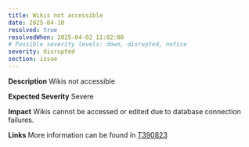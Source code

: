 ```yaml
---
title: Wikis not accessible
date: 2025-04-10
resolved: true
resolvedWhen: 2025-04-02 11:02:00
# Possible severity levels: down, disrupted, notice
severity: disrupted
section: issue
---
```

__Description__ Wikis not accessible

__Expected Severity__ Severe

__Impact__ Wikis cannot be accessed or edited due to database connection failures.

__Links__ More information can be found in [T390823](https://phabricator.wikimedia.org/T390823)
